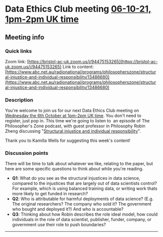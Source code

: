 # Data Ethics Club meeting [06-10-21, 1pm-2pm UK time](https://www.timeanddate.com/worldclock/fixedtime.html?msg=Data+Ethics+Club%3A+Structural+injustice+and+individual+responsibility&iso=20211006T13&p1=299&ah=1)

<!-- 
TODO:
- [x] Change to a new branch (DD-MM-YY_meeting)
- [x Copy this template to meetings/YEAR/DD-MM-YY_meeting.md (put in actual year + date)
- [x] Put in the Event time on: https://www.timeanddate.com/worldclock/fixedform.html and copy result to LINK-TO-TIMEDATE
- [x] Change all ALL-CAPS placeholders in this form
- [ ] Add link to the new file in meetings.md
- [ ] Update the next-meeting.md file
- [ ] Pull request!
- [ ] Create or edit the calendar invite to copy and paste this info over and send it/send an update.
- [ ] Maybe tweet it? #DataEthicsClub @jgiBristol

Repeat meeting link is currently: https://bristol-ac-uk.zoom.us/j/94475153265


Usual time 13:00-14:00
-->
## Meeting info

### Quick links

Zoom link: [https://bristol-ac-uk.zoom.us/j/94475153265](https://bristol-ac-uk.zoom.us/j/94475153265)
Link to content: [https://www.abc.net.au/radionational/programs/philosopherszone/structural-injustice-and-individual-responsibility/13486680](https://www.abc.net.au/radionational/programs/philosopherszone/structural-injustice-and-individual-responsibility/13486680)

### Description
You're welcome to join us for our next Data Ethics Club meeting on [Wednesday the 6th October at 1pm-2pm UK time](https://www.timeanddate.com/worldclock/fixedtime.html?msg=Data+Ethics+Club%3A+Structural+injustice+and+individual+responsibility&iso=20211006T13&p1=299&ah=1). You don't need to register, just pop in. 
This time we're going to listen to  an episode of The Philosopher's Zone podcast, with guest professor in Philosophy Robin Zheng discussing "[Structural injustice and individual responsibility](https://www.abc.net.au/radionational/programs/philosopherszone/structural-injustice-and-individual-responsibility/13486680)".

Thank you to Kamilla Wells for suggesting this week's content!

### Discussion points

There will be time to talk about whatever we like, relating to the paper, but here are some specific questions to think about while you're reading.
- **Q1**: What do you see as the structural injustices in data science, compared to the injustices that are largely out of data scientists control? For example, which is using balanced training data, or writing work thats more likely to get funded in research?
- **Q2**: Who is attributable for harmful deployments of data science? (E.g. The original researchers? The company who sold it? The government who bought and deployed it?) And who is accountable?
- **Q3**: Thinking about how Robin describes the role ideal model, how could individuals in the role of data scientist, publisher, funder, company, or government use their role to push boundaries?

---

<!--

## Meeting notes

### Who came
Number of people:

### What did we think?
Notes here!
Shall we email the author? If so, who'll send the email?

-->
